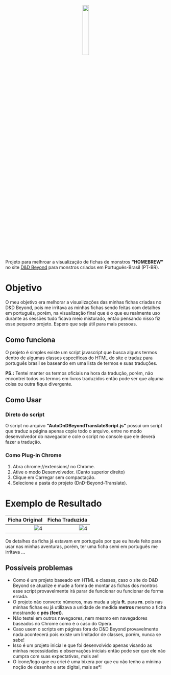 <p align="center">
  <img src="https://github.com/user-attachments/assets/33be99ae-798b-49ee-ad3a-dbac530e8c4e" style="width: 20%; height: 20%;" />
</p>

Projeto para melhroar a visualização de fichas de monstros **"HOMEBREW"** no site [D&D Beyond](https://www.dndbeyond.com/homebrew/monsters) para monstros criados em Português-Brasil (PT-BR).

# Objetivo
O meu objetivo era melhorar a visualizações das minhas fichas criadas no D&D Beyond, pois me irritava as minhas fichas sendo feitas com detalhes em português, porém, na visualização final que é o que eu realmente uso durante as sessões tudo ficava meio misturado, então pensando nisso fiz esse pequeno projeto.
Espero que seja útil para mais pessoas.

## Como funciona
O projeto é simples existe um script javascript que busca alguns termos dentro de algumas classes específicas do HTML do site e traduz para português brasil se baseando em uma lista de termos e suas traduções.

**PS.:** Tentei manter os termos oficiais na hora da tradução, porém, não encontrei todos os termos em livros traduzidos então pode ser que alguma coisa ou outra fique divergente.

## Como Usar

### Direto do script
O script no arquivo **"AutoDnDBeyondTranslateScript.js"** possui um script que traduz a página apenas copie todo o arquivo, entre no modo desenvolvedor do navegador e cole o script no console que ele deverá fazer a tradução.

### Como Plug-in Chrome
1. Abra chrome://extensions/ no Chrome.
2. Ative o modo Desenvolvedor. (Canto superior direito)
3. Clique em Carregar sem compactação.
4. Selecione a pasta do projeto (DnD-Beyond-Translate).

# Exemplo de Resultado

<table>
  <thread>
    <th>Ficha Original</th>
    <th>Ficha Traduzida</th>
  </thread>  
  <tbody>
    <td><img src="https://github.com/user-attachments/assets/9a00365f-d6f9-4cb7-bc17-1a194fefc894" align="right" alt="4"></td>
    <td><img src="https://github.com/user-attachments/assets/865ced1c-a25a-4839-8670-f13c60453390" align="right" alt="4"></td>
  </tbody>
</table>
Os detalhes da ficha já estavam em português por que eu havia feito para usar nas minhas aventuras, porém, ter uma ficha semi em português me irritava ...

## Possíveis problemas
* Como é um projeto baseado em HTML e classes, caso o site do D&D Beyond se atualize e mude a forma de montar as fichas dos montros esse script provavelmente irá parar de funcionar ou funcionar de forma errada.
* O projeto não converte números, mas muda a sigla **ft.** para **m.** pois nas minhas fichas eu já utilizava a unidade de medida **metros** mesmo a ficha mostrando e **pés (feet)**.
* Não testei em outros navegaores, nem mesmo em navegadores baseados no Chrome como é o caso do Opera.
* Caso usem o scripts em páginas fora do D&D Beyond provavelmente nada acontecerá pois existe um limitador de classes, porém, nunca se sabe!
* Isso é um projeto inicial e que foi desenvolvido apenas visando as minhas necessidades e observações iniciais então pode ser que ele não cumpra com suas expectativas, mals ae!
* O ícone/logo que eu criei é uma bixera por que eu não tenho a mínima noção de desenho e arte digital, mals ae²!
